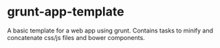 # grunt-app-template

A basic template for a web app using grunt. Contains tasks to minify and concatenate css/js files and bower components.

